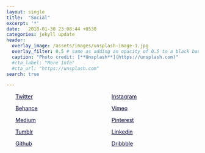```yaml
---
layout: single
title:  "Social"
excerpt: '*'
date:   2018-01-30 23:08:44 +0530
categories: jekyll update
header:
  overlay_image: /assets/images/unsplash-image-1.jpg
  overlay_filter: 0.5 # same as adding an opacity of 0.5 to a black background
  caption: "Photo credit: [**Unsplash**](https://unsplash.com)"
  #cta_label: "More Info"
  #cta_url: "https://unsplash.com"
search: true

---
```

<style>
ul.socialicons {
    list-style-type: none;
    display: table;
    width:100%;
    text-align: left;
}
ul.socialicons li {
    display: table-cell;
    width:20%;
}
ul.socialicons li a {
	color:#000033;
}
ul.socialicons li a:hover {
	color:#FCEA0D;
}
</style>

<div id="socialicons_div">
	<ul class="socialicons">
	  <li><a href="https://twitter.com/{{ site.twitter.username }}"><i class="fab fa-fw fa-twitter-square" aria-hidden="true"></i> Twitter</a></li>
	  <li><a href="https://www.instagram.com/nativeground.xyz/"><i class="fab fa-fw fa-instagram" aria-hidden="true"></i>Instagram</a></li>                  
	  </ul><ul class="socialicons">
	  <li><a href="http://www.behance.net/nativeground"><i class="fab fa-fw fa-behance-square" aria-hidden="true"></i>Behance</a></li>
	  <li><a href="http://vimeo.com/nativeground"><i class="fab fa-fw fa-vimeo-square" aria-hidden="true"></i>Vimeo</a></li>
	  </ul><ul class="socialicons">
	  <li><a href="https://medium.com/@nativeground/"><i class="fab fa-fw fa-medium" aria-hidden="true"></i>Medium</a></li>
	  <li><a href="https://in.pinterest.com/nativegroundxyz/"><i class="fab fa-fw fa-pinterest-square" aria-hidden="true"></i>Pinterest</a></li>
	  </ul><ul class="socialicons">
	  <li><a href="https://nativeground.tumblr.com/"><i class="fab fa-fw fa-tumblr-square" aria-hidden="true"></i>Tumblr</a></li>
	  <li><a href="https://www.linkedin.com/company/nativeground/"><i class="fab fa-fw fa-linkedin" aria-hidden="true"></i>Linkedin</a></li>
	  </ul><ul class="socialicons">
	  <li><a href="http://github.com/nativeground"><i class="fab fa-fw fa-github-square" aria-hidden="true"></i>Github</a></li>
	  <li><a href="http://dribbble.com/nativeground"><i class="fab fa-fw fa-dribbble" aria-hidden="true"></i>Dribbble</a></li>
	</ul>
</div>
